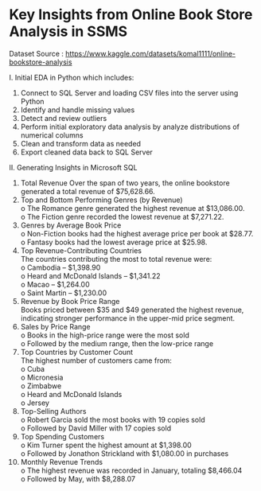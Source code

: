 # Key Insights from Online Book Store Analysis in SSMS

Dataset Source : https://www.kaggle.com/datasets/komal1111/online-bookstore-analysis

I. Initial EDA in Python which includes:
1.	Connect to SQL Server and loading CSV files into the server using Python
2.	Identify and handle missing values
3.	Detect and review outliers
4.  Perform initial exploratory data analysis by analyze distributions of numerical columns
5.	Clean and transform data as needed
6.	Export cleaned data back to SQL Server

II. Generating Insights in Microsoft SQL
1.	Total Revenue
Over the span of two years, the online bookstore generated a total revenue of $75,628.66.<br>
2.	Top and Bottom Performing Genres (by Revenue)<br>
o	 The Romance genre generated the highest revenue at $13,086.00.<br>
o	 The Fiction genre recorded the lowest revenue at $7,271.22.<br>
3.	Genres by Average Book Price<br>
o	Non-Fiction books had the highest average price per book at $28.77.<br>
o	Fantasy books had the lowest average price at $25.98.<br>
4.	Top Revenue-Contributing Countries<br>
The countries contributing the most to total revenue were:<br>
o	Cambodia – $1,398.90<br>
o	Heard and McDonald Islands – $1,341.22<br>
o	Macao – $1,264.00<br>
o	Saint Martin – $1,230.00<br>
5.	Revenue by Book Price Range<br>
Books priced between $35 and $49 generated the highest revenue, indicating stronger performance in the upper-mid price segment.<br>
6.	Sales by Price Range<br>
o	Books in the high-price range were the most sold<br>
o	Followed by the medium range, then the low-price range<br>
7.	Top Countries by Customer Count<br>
The highest number of customers came from:<br>
o	Cuba<br>
o	Micronesia<br>
o	Zimbabwe<br>
o	Heard and McDonald Islands<br>
o	Jersey<br>
8.	Top-Selling Authors<br>
o	Robert Garcia sold the most books with 19 copies sold<br>
o	Followed by David Miller with 17 copies sold<br>
9.	Top Spending Customers<br>
o	Kim Turner spent the highest amount at $1,398.00<br>
o	Followed by Jonathon Strickland with $1,080.00 in purchases<br>
10.	Monthly Revenue Trends<br>
o	The highest revenue was recorded in January, totaling $8,466.04<br>
o	Followed by May, with $8,288.07<br>

